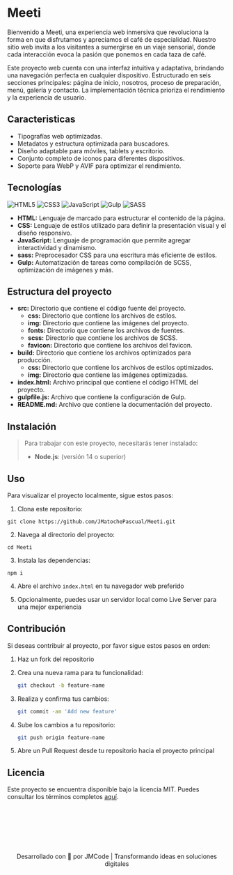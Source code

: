 # Meeti

Bienvenido a Meeti, una experiencia web inmersiva que revoluciona la forma en que disfrutamos y apreciamos el café de especialidad. Nuestro sitio web invita a los visitantes a sumergirse en un viaje sensorial, donde cada interacción evoca la pasión que ponemos en cada taza de café.

Este proyecto web cuenta con una interfaz intuitiva y adaptativa, brindando una navegación perfecta en cualquier dispositivo. Estructurado en seis secciones principales: página de inicio, nosotros, proceso de preparación, menú, galería y contacto. La implementación técnica prioriza el rendimiento y la experiencia de usuario.

## Caracteristicas

- Tipografías web optimizadas.
- Metadatos y estructura optimizada para buscadores.
- Diseño adaptable para móviles, tablets y escritorio.
- Conjunto completo de iconos para diferentes dispositivos.
- Soporte para WebP y AVIF para optimizar el rendimiento.

## Tecnologías

![HTML5](https://img.shields.io/badge/html5-%23E34F26.svg?style=for-the-badge&logo=html5&logoColor=white)
![CSS3](https://img.shields.io/badge/css3-%231572B6.svg?style=for-the-badge&logo=css3&logoColor=white)
![JavaScript](https://img.shields.io/badge/javascript-%23323330.svg?style=for-the-badge&logo=javascript&logoColor=%23F7DF1E)
![Gulp](https://img.shields.io/badge/GULP-%23CF4647.svg?style=for-the-badge&logo=gulp&logoColor=white)
![SASS](https://img.shields.io/badge/SASS-hotpink.svg?style=for-the-badge&logo=SASS&logoColor=white)

- **HTML:** Lenguaje de marcado para estructurar el contenido de la página.
- **CSS:** Lenguaje de estilos utilizado para definir la presentación visual y el diseño responsivo.
- **JavaScript:** Lenguaje de programación que permite agregar interactividad y dinamismo.
- **sass:** Preprocesador CSS para una escritura más eficiente de estilos.
- **Gulp:** Automatización de tareas como compilación de SCSS, optimización de imágenes y más.

## Estructura del proyecto

- **src:** Directorio que contiene el código fuente del proyecto.
  - **css:** Directorio que contiene los archivos de estilos.
  - **img:** Directorio que contiene las imágenes del proyecto.
  - **fonts:** Directorio que contiene los archivos de fuentes.
  - **scss:** Directorio que contiene los archivos de SCSS.
  - **favicon:** Directorio que contiene los archivos del favicon.
- **build:** Directorio que contiene los archivos optimizados para producción.
  - **css:** Directorio que contiene los archivos de estilos optimizados.
  - **img:** Directorio que contiene las imágenes optimizadas.
- **index.html:** Archivo principal que contiene el código HTML del proyecto.
- **gulpfile.js:** Archivo que contiene la configuración de Gulp.
- **README.md:** Archivo que contiene la documentación del proyecto.

## Instalación

> Para trabajar con este proyecto, necesitarás tener instalado:
>
> - **Node.js**: (versión 14 o superior)

## Uso

Para visualizar el proyecto localmente, sigue estos pasos:

1. Clona este repositorio:

```
git clone https://github.com/JMatochePascual/Meeti.git
```

2. Navega al directorio del proyecto:

```
cd Meeti
```

3. Instala las dependencias:

```
npm i
```

4. Abre el archivo `index.html` en tu navegador web preferido

5. Opcionalmente, puedes usar un servidor local como Live Server para una mejor experiencia

## Contribución

Si deseas contribuir al proyecto, por favor sigue estos pasos en orden:

1. Haz un fork del repositorio

2. Crea una nueva rama para tu funcionalidad:
   ```bash
   git checkout -b feature-name
   ```
3. Realiza y confirma tus cambios:
   ```bash
   git commit -am 'Add new feature'
   ```
4. Sube los cambios a tu repositorio:
   ```bash
   git push origin feature-name
   ```
5. Abre un Pull Request desde tu repositorio hacia el proyecto principal

## Licencia

Este proyecto se encuentra disponible bajo la licencia MIT. Puedes consultar los términos completos [aquí](https://opensource.org/licenses/MIT).

<p align="center" style="margin-top: 120px;">Desarrollado con 🤍 por JMCode | Transformando ideas en soluciones digitales</p>
